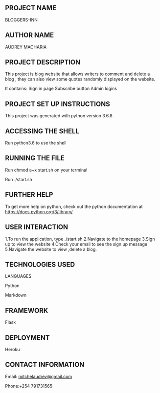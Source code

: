 ## PROJECT NAME
BLOGGERS-INN

## AUTHOR NAME
AUDREY MACHARIA

## PROJECT DESCRIPTION
This project is blog website that allows writers to comment and delete a blog , they can also view some quotes randomly displayed on the website.

It contains:
Sign in page
Subscribe button
Admin logins

## PROJECT SET UP INSTRUCTIONS
This project was generated with python version 3.6.8

## ACCESSING THE SHELL
Run python3.6 <name-of-file> to use the shell

## RUNNING THE FILE
Run chmod a+x start.sh on your terminal

Run ./start.sh

## FURTHER HELP
To get more help on python, check out the python documentation at https://docs.python.org/3/library/

## USER INTERACTION
1.To run the application, type ./start.sh
2.Navigate to the homepage
3.Sign up to view the website
4.Check your email to see the sign up message
5.Navigate the website to view ,delete a blog.

## TECHNOLOGIES USED
LANGUAGES

Python

Markdown

## FRAMEWORK
Flask


## DEPLOYMENT
Heroku

## CONTACT INFORMATION
Email: mitchelaudrey@gmail.com

Phone:+254 791731565



